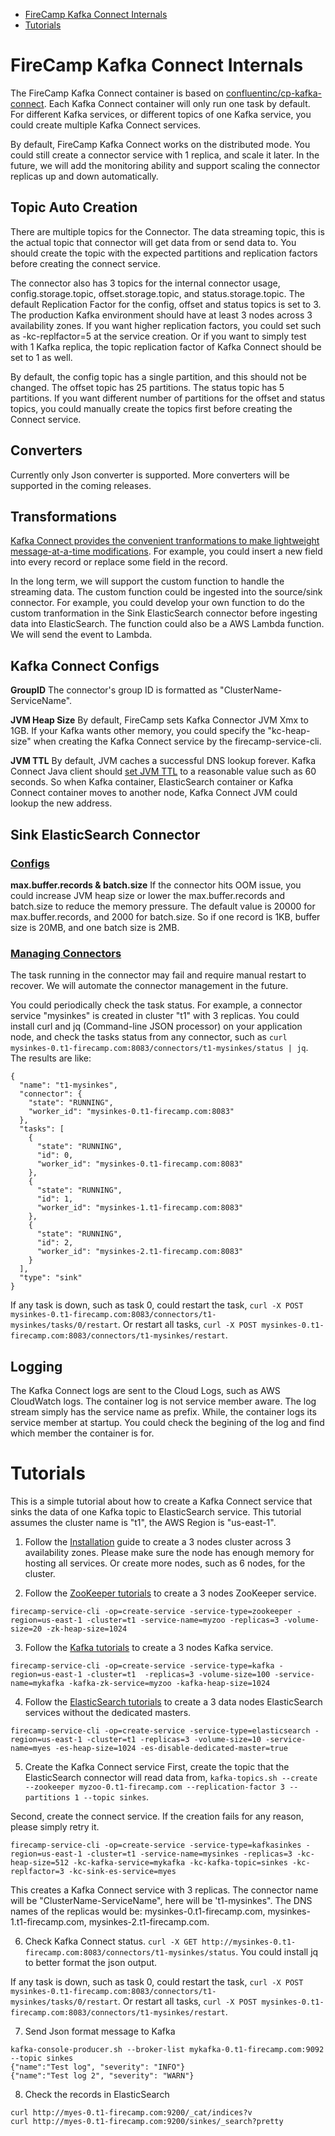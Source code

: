 * [FireCamp Kafka Connect Internals](https://github.com/jazzl0ver/firecamp/pkg/tree/master/catalog/kafkaconnect#firecamp-kafka-connect-internals)
* [Tutorials](https://github.com/jazzl0ver/firecamp/pkg/tree/master/catalog/kafkaconnect#tutorials)

# FireCamp Kafka Connect Internals

The FireCamp Kafka Connect container is based on [confluentinc/cp-kafka-connect](https://hub.docker.com/r/confluentinc/cp-kafka-connect/). Each Kafka Connect container will only run one task by default. For different Kafka services, or different topics of one Kafka service, you could create multiple Kafka Connect services.

By default, FireCamp Kafka Connect works on the distributed mode. You could still create a connector service with 1 replica, and scale it later. In the future, we will add the monitoring ability and support scaling the connector replicas up and down automatically.

## Topic Auto Creation

There are multiple topics for the Connector. The data streaming topic, this is the actual topic that connector will get data from or send data to. You should create the topic with the expected partitions and replication factors before creating the connect service.

The connector also has 3 topics for the internal connector usage, config.storage.topic, offset.storage.topic, and status.storage.topic. The default Replication Factor for the config, offset and status topics is set to 3. The production Kafka environment should have at least 3 nodes across 3 availability zones. If you want higher replication factors, you could set such as -kc-replfactor=5 at the service creation. Or if you want to simply test with 1 Kafka replica, the topic replication factor of Kafka Connect should be set to 1 as well.

By default, the config topic has a single partition, and this should not be changed. The offset topic has 25 partitions. The status topic has 5 partitions. If you want different number of partitions for the offset and status topics, you could manually create the topics first before creating the Connect service.

## Converters

Currently only Json converter is supported. More converters will be supported in the coming releases.

## Transformations

[Kafka Connect provides the convenient tranformations to make lightweight message-at-a-time modifications](http://kafka.apache.org/documentation/#connect_transforms). For example, you could insert a new field into every record or replace some field in the record.

In the long term, we will support the custom function to handle the streaming data. The custom function could be ingested into the source/sink connector. For example, you could develop your own function to do the custom tranformation in the Sink ElasticSearch connector before ingesting data into ElasticSearch. The function could also be a AWS Lambda function. We will send the event to Lambda.

## Kafka Connect Configs

**GroupID**
The connector's group ID is formatted as "ClusterName-ServiceName".

**JVM Heap Size**
By default, FireCamp sets Kafka Connector JVM Xmx to 1GB. If your Kafka wants other memory, you could specify the "kc-heap-size" when creating the Kafka Connect service by the firecamp-service-cli.

**JVM TTL**
By default, JVM caches a successful DNS lookup forever. Kafka Connect Java client should [set JVM TTL](http://docs.aws.amazon.com/AWSSdkDocsJava/latest/DeveloperGuide/java-dg-jvm-ttl.html) to a reasonable value such as 60 seconds. So when Kafka container, ElasticSearch container or Kafka Connect container moves to another node, Kafka Connect JVM could lookup the new address.

## Sink ElasticSearch Connector

### [Configs](https://docs.confluent.io/3.1.0/connect/connect-elasticsearch/docs/configuration_options.html)

**max.buffer.records & batch.size**
If the connector hits OOM issue, you could increase JVM heap size or lower the max.buffer.records and batch.size to reduce the memory pressure. The default value is 20000 for max.buffer.records, and 2000 for batch.size. So if one record is 1KB, buffer size is 20MB, and one batch size is 2MB.

### [Managing Connectors](https://docs.confluent.io/3.1.0/connect/managing.html)

The task running in the connector may fail and require manual restart to recover. We will automate the connector management in the future.

You could periodically check the task status. For example, a connector service "mysinkes" is created in cluster "t1" with 3 replicas. You could install curl and jq (Command-line JSON processor) on your application node, and check the tasks status from any connector, such as `curl mysinkes-0.t1-firecamp.com:8083/connectors/t1-mysinkes/status | jq`. The results are like:
```
{
  "name": "t1-mysinkes",
  "connector": {
    "state": "RUNNING",
    "worker_id": "mysinkes-0.t1-firecamp.com:8083"
  },
  "tasks": [
    {
      "state": "RUNNING",
      "id": 0,
      "worker_id": "mysinkes-0.t1-firecamp.com:8083"
    },
    {
      "state": "RUNNING",
      "id": 1,
      "worker_id": "mysinkes-1.t1-firecamp.com:8083"
    },
    {
      "state": "RUNNING",
      "id": 2,
      "worker_id": "mysinkes-2.t1-firecamp.com:8083"
    }
  ],
  "type": "sink"
}
```

If any task is down, such as task 0, could restart the task, `curl -X POST mysinkes-0.t1-firecamp.com:8083/connectors/t1-mysinkes/tasks/0/restart`. Or restart all tasks, `curl -X POST mysinkes-0.t1-firecamp.com:8083/connectors/t1-mysinkes/restart`.

## Logging

The Kafka Connect logs are sent to the Cloud Logs, such as AWS CloudWatch logs. The container log is not service member aware. The log stream simply has the service name as prefix. While, the container logs its service member at startup. You could check the begining of the log and find which member the container is for.


# Tutorials

This is a simple tutorial about how to create a Kafka Connect service that sinks the data of one Kafka topic to ElasticSearch service. This tutorial assumes the cluster name is "t1", the AWS Region is "us-east-1".

1. Follow the [Installation](https://github.com/jazzl0ver/firecamp/pkg/tree/master/docs/installation) guide to create a 3 nodes cluster across 3 availability zones. Please make sure the node has enough memory for hosting all services. Or create more nodes, such as 6 nodes, for the cluster.

2. Follow the [ZooKeeper tutorials](https://github.com/jazzl0ver/firecamp/pkg/tree/master/catalog/zookeeper#tutorials) to create a 3 nodes ZooKeeper service.
```
firecamp-service-cli -op=create-service -service-type=zookeeper -region=us-east-1 -cluster=t1 -service-name=myzoo -replicas=3 -volume-size=20 -zk-heap-size=1024
```

3. Follow the [Kafka tutorials](https://github.com/jazzl0ver/firecamp/pkg/tree/master/catalog/kafka#tutorials) to create a 3 nodes Kafka service.
```
firecamp-service-cli -op=create-service -service-type=kafka -region=us-east-1 -cluster=t1  -replicas=3 -volume-size=100 -service-name=mykafka -kafka-zk-service=myzoo -kafka-heap-size=1024
```

4. Follow the [ElasticSearch tutorials](https://github.com/jazzl0ver/firecamp/pkg/tree/master/catalog/elasticsearch#tutorials) to create a 3 data nodes ElasticSearch services without the dedicated masters.
```
firecamp-service-cli -op=create-service -service-type=elasticsearch -region=us-east-1 -cluster=t1 -replicas=3 -volume-size=10 -service-name=myes -es-heap-size=1024 -es-disable-dedicated-master=true
```

5. Create the Kafka Connect service
First, create the topic that the ElasticSearch connector will read data from, `kafka-topics.sh --create --zookeeper myzoo-0.t1-firecamp.com --replication-factor 3 --partitions 1 --topic sinkes`.

Second, create the connect service. If the creation fails for any reason, please simply retry it.
```
firecamp-service-cli -op=create-service -service-type=kafkasinkes -region=us-east-1 -cluster=t1 -service-name=mysinkes -replicas=3 -kc-heap-size=512 -kc-kafka-service=mykafka -kc-kafka-topic=sinkes -kc-replfactor=3 -kc-sink-es-service=myes
```

This creates a Kafka Connect service with 3 replicas. The connector name will be "ClusterName-ServiceName", here will be 't1-mysinkes". The DNS names of the replicas would be: mysinkes-0.t1-firecamp.com, mysinkes-1.t1-firecamp.com, mysinkes-2.t1-firecamp.com.

6. Check Kafka Connect status. `curl -X GET http://mysinkes-0.t1-firecamp.com:8083/connectors/t1-mysinkes/status`. You could install jq to better format the json output.

If any task is down, such as task 0, could restart the task, `curl -X POST mysinkes-0.t1-firecamp.com:8083/connectors/t1-mysinkes/tasks/0/restart`. Or restart all tasks, `curl -X POST mysinkes-0.t1-firecamp.com:8083/connectors/t1-mysinkes/restart`.

7. Send Json format message to Kafka
```
kafka-console-producer.sh --broker-list mykafka-0.t1-firecamp.com:9092 --topic sinkes
{"name":"Test log", "severity": "INFO"}
{"name":"Test log 2", "severity": "WARN"}
```

8. Check the records in ElasticSearch
```
curl http://myes-0.t1-firecamp.com:9200/_cat/indices?v
curl http://myes-0.t1-firecamp.com:9200/sinkes/_search?pretty
```
